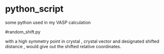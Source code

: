 # python_script
some python used in my VASP calculation

#random_shift.py

with a high symmetry point in crystal , crystal vector and designated shifted distance ,
would give out the shifted relative coordinates.

